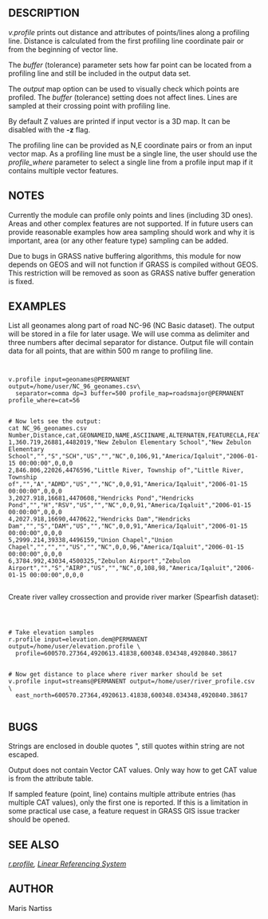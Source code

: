 
## DESCRIPTION

*v.profile* prints out distance and attributes of points/lines
along a profiling line. Distance is calculated from the first profiling line
coordinate pair or from the beginning of vector line.

The *buffer* (tolerance) parameter sets how far point can be
located from a profiling line and still be included in the output data set.

The *output* map option can be used to visually check which points are
profiled. The *buffer* (tolerance) setting does not affect lines.
Lines are sampled at their crossing point with profiling line.

By default Z values are printed if input vector is a 3D map. It can be
disabled with the **-z** flag.

The profiling line can be provided as N,E coordinate pairs or from an
input vector map. As a profiling line must be a single line, the user
should use the *profile\_where* parameter to select a single line
from a profile input map if it contains multiple vector features.

## NOTES

Currently the module can profile only points and lines (including 3D ones).
Areas and other complex features are not supported. If in future users can
provide reasonable examples how area sampling should work and why it is
important, area (or any other feature type) sampling can be added.

Due to bugs in GRASS native buffering algorithms, this module for now
depends on GEOS and will not function if GRASS is compiled without GEOS.
This restriction will be removed as soon as GRASS native buffer generation
is fixed.

## EXAMPLES

List all geonames along part of road NC-96 (NC Basic dataset).
The output will be stored in a file for later usage.
We will use comma as delimiter and three numbers after decimal
separator for distance. Output file will contain data for all points,
that are within 500 m range to profiling line.

```


v.profile input=geonames@PERMANENT output=/home/user/NC_96_geonames.csv\
  separator=comma dp=3 buffer=500 profile_map=roadsmajor@PERMANENT profile_where=cat=56


# Now lets see the output:
cat NC_96_geonames.csv
Number,Distance,cat,GEONAMEID,NAME,ASCIINAME,ALTERNATEN,FEATURECLA,FEATURECOD,COUNTRYCOD,CC2,ADMIN1,POPULATION,ELEVATION,GTOPO30,TIMEZONE,MODIFICATI,PPLKEY,SRC_ID,MAINT_ID
1,360.719,26881,4482019,"New Zebulon Elementary School","New Zebulon Elementary School","","S","SCH","US","","NC",0,106,91,"America/Iqaluit","2006-01-15 00:00:00",0,0,0
2,846.806,22026,4476596,"Little River, Township of","Little River, Township of","","A","ADMD","US","","NC",0,0,91,"America/Iqaluit","2006-01-15 00:00:00",0,0,0
3,2027.918,16681,4470608,"Hendricks Pond","Hendricks Pond","","H","RSV","US","","NC",0,0,91,"America/Iqaluit","2006-01-15 00:00:00",0,0,0
4,2027.918,16690,4470622,"Hendricks Dam","Hendricks Dam","","S","DAM","US","","NC",0,0,91,"America/Iqaluit","2006-01-15 00:00:00",0,0,0
5,2999.214,39338,4496159,"Union Chapel","Union Chapel","","","","US","","NC",0,0,96,"America/Iqaluit","2006-01-15 00:00:00",0,0,0
6,3784.992,43034,4500325,"Zebulon Airport","Zebulon Airport","","S","AIRP","US","","NC",0,108,98,"America/Iqaluit","2006-01-15 00:00:00",0,0,0


```

Create river valley crossection and provide river marker (Spearfish dataset):

```



# Take elevation samples
r.profile input=elevation.dem@PERMANENT output=/home/user/elevation.profile \
  profile=600570.27364,4920613.41838,600348.034348,4920840.38617


# Now get distance to place where river marker should be set
v.profile input=streams@PERMANENT output=/home/user/river_profile.csv \
  east_north=600570.27364,4920613.41838,600348.034348,4920840.38617


```

## BUGS

Strings are enclosed in double quotes ", still quotes within string are
not escaped.

Output does not contain Vector CAT values. Only way how to get CAT value is from
the attribute table.

If sampled feature (point, line) contains multiple attribute entries
(has multiple CAT values), only the first one is reported. If this is a
limitation in some practical use case, a feature request in GRASS GIS
issue tracker should be opened.

## SEE ALSO

*[r.profile](r.profile.html),
[Linear Referencing System](lrs.html)*

## AUTHOR

Maris Nartiss
